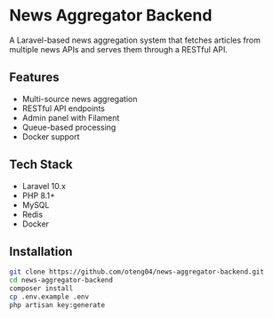    # News Aggregator Backend

   A Laravel-based news aggregation system that fetches articles from multiple news APIs and serves them through a RESTful API.

   ## Features
   - Multi-source news aggregation
   - RESTful API endpoints
   - Admin panel with Filament
   - Queue-based processing
   - Docker support

   ## Tech Stack
   - Laravel 10.x
   - PHP 8.1+
   - MySQL
   - Redis
   - Docker

   ## Installation

   ```bash
   git clone https://github.com/oteng04/news-aggregator-backend.git
   cd news-aggregator-backend
   composer install
   cp .env.example .env
   php artisan key:generate
   ```
 